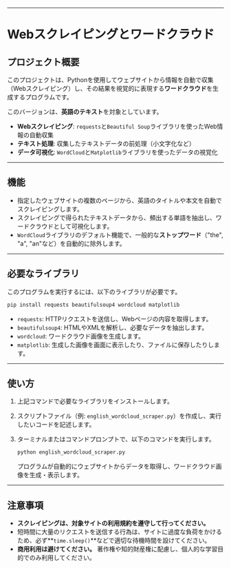 
-----

# Webスクレイピングとワードクラウド

## プロジェクト概要

このプロジェクトは、Pythonを使用してウェブサイトから情報を自動で収集（Webスクレイピング）し、その結果を視覚的に表現する**ワードクラウド**を生成するプログラムです。

このバージョンは、**英語のテキスト**を対象としています。


  * **Webスクレイピング**: `requests`と`Beautiful Soup`ライブラリを使ったWeb情報の自動収集
  * **テキスト処理**: 収集したテキストデータの前処理（小文字化など）
  * **データ可視化**: `WordCloud`と`Matplotlib`ライブラリを使ったデータの視覚化

-----

## 機能

  * 指定したウェブサイトの複数のページから、英語のタイトルや本文を自動でスクレイピングします。
  * スクレイピングで得られたテキストデータから、頻出する単語を抽出し、ワードクラウドとして可視化します。
  * `WordCloud`ライブラリのデフォルト機能で、一般的な**ストップワード**（"the", "a", "an"など）を自動的に除外します。

-----

## 必要なライブラリ

このプログラムを実行するには、以下のライブラリが必要です。

```bash
pip install requests beautifulsoup4 wordcloud matplotlib
```

  * `requests`: HTTPリクエストを送信し、Webページの内容を取得します。
  * `beautifulsoup4`: HTMLやXMLを解析し、必要なデータを抽出します。
  * `wordcloud`: ワードクラウド画像を生成します。
  * `matplotlib`: 生成した画像を画面に表示したり、ファイルに保存したりします。

-----

## 使い方

1.  上記コマンドで必要なライブラリをインストールします。

2.  スクリプトファイル（例: `english_wordcloud_scraper.py`）を作成し、実行したいコードを記述します。

3.  ターミナルまたはコマンドプロンプトで、以下のコマンドを実行します。

    ```bash
    python english_wordcloud_scraper.py
    ```

    プログラムが自動的にウェブサイトからデータを取得し、ワードクラウド画像を生成・表示します。

-----

## 注意事項

  * **スクレイピングは、対象サイトの利用規約を遵守して行ってください。**
  * 短時間に大量のリクエストを送信する行為は、サイトに過度な負荷をかけるため、必ず\*\*`time.sleep()`\*\*などで適切な待機時間を設けてください。
  * **商用利用は避けてください。** 著作権や知的財産権に配慮し、個人的な学習目的でのみ利用してください。

